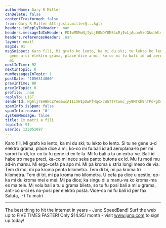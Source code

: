 ```yaml
---
authorName: Gary R Miller
canDelete: false
contentTrasformed: false
from: Gary R Miller &lt;justi.miller@...&gt;
headers.inReplyToHeader: .nan
headers.messageIdInHeader: PDIwMDMwNjIyLjE0NDY0MS4xMjIwLjAuanVzdGkubWlsbGVyQGp1bm8uY29tPg==
headers.referencesHeader: .nan
layout: email
msgId: 91
msgSnippet: Karo fili, Mi grafo ko lento, ka mi du ski; tu lekto ko lento. Si tu ne
  gene u-ci elektro grama, place dice a mi, ko-co mi fu bali id ad aeroplana-lo per
  mi
nextInTime: 92
nextInTopic: 0
numMessagesInTopic: 1
postDate: '1056314800'
prevInTime: 90
prevInTopic: 0
profile: .nan
replyTo: LIST
senderId: NgAlj7EHHkCZYedmwcAIIIXWIpDwPfHqcxcWGTtFtomc_yy9MTKh8nTPoFgXc6_CbQA9xw7zi586TrjiAHaB--2XQvPhl1jRmWAvNQ
spamInfo.isSpam: false
spamInfo.reason: '0'
systemMessage: false
title: Ex matri a fili
topicId: 91
userId: 123051087
---
```


Karo fili,
Mi grafo ko lento, ka mi du ski; tu lekto ko lento. Si tu ne gene u-ci
elektro grama, place dice a mi, ko-co mi fu bali id ad aeroplana-lo per
mi sorori fu-di, ko-co tu fu gene id ex fe la.
Mi fu bali a tu un extra-ve. Bali id habe tro mega preci, ka-co mi nece
seka panto butona ex id. Mu fu moti mu ad-in marsu.
Mi ergo-cefa pa apo mi. Mi pa kroma u stria longi meso de via. Tem di mo,
mi pa kroma penta kilometra. Tem di bi, mi pa kroma tri kilometra. Tem di
tri, mi pa kroma mo kilometra. U cefa pa dice u qestio; qo-ka mi du kroma
mei e mei. Mi pa dice; ka singu di u manu-va ko kroma-ma es ma tele.
Mi volu bali a tu u grama bileta, so tu fu posi bali a mi u grama,
anti-co u-ci es no-posi per elektro posta. Vice-co mi fu bali id per fax.
Saluta,
:-) Tu matri

________________________________________________________________
The best thing to hit the internet in years - Juno SpeedBand!
Surf the web up to FIVE TIMES FASTER!
Only $14.95/ month - visit www.juno.com to sign up today!

